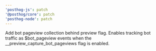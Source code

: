 ```yaml
---
'posthog-js': patch
'@posthog/core': patch
'posthog-node': patch
---
```


Add bot pageview collection behind preview flag. Enables tracking bot traffic as $bot_pageview events when the \_\_preview_capture_bot_pageviews flag is enabled.
